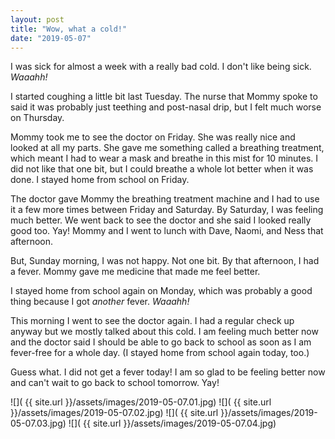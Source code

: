 ```yaml
---
layout: post
title: "Wow, what a cold!"
date: "2019-05-07"
---
```


I was sick for almost a week with a really bad cold. I don't like being sick. _Waaahh!_

I started coughing a little bit last Tuesday. The nurse that Mommy spoke to said it was probably just teething and post-nasal drip, but I felt much worse on Thursday.

Mommy took me to see the doctor on Friday. She was really nice and looked at all my parts. She gave me something called a breathing treatment, which meant I had to wear a mask and breathe in this mist for 10 minutes. I did not like that one bit, but I could breathe a whole lot better when it was done. I stayed home from school on Friday.

The doctor gave Mommy the breathing treatment machine and I had to use it a few more times between Friday and Saturday. By Saturday, I was feeling much better. We went back to see the doctor and she said I looked really good too. Yay! Mommy and I went to lunch with Dave, Naomi, and Ness that afternoon.

But, Sunday morning, I was not happy. Not one bit. By that afternoon, I had a fever. Mommy gave me medicine that made me feel better.

I stayed home from school again on Monday, which was probably a good thing because I got _another_ fever. _Waaahh!_

This morning I went to see the doctor again. I had a regular check up anyway but we mostly talked about this cold. I am feeling much better now and the doctor said I should be able to go back to school as soon as I am fever-free for a whole day. (I stayed home from school again today, too.)

Guess what. I did not get a fever today! I am so glad to be feeling better now and can't wait to go back to school tomorrow. Yay!

<span class="gallery">
  ![]( {{ site.url }}/assets/images/2019-05-07.01.jpg)
  ![]( {{ site.url }}/assets/images/2019-05-07.02.jpg)
  ![]( {{ site.url }}/assets/images/2019-05-07.03.jpg)
  ![]( {{ site.url }}/assets/images/2019-05-07.04.jpg)
</span>

